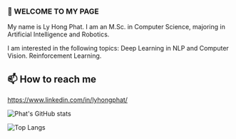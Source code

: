 <!-- Here are some ideas to get you started:

- 🔭 I’m currently working on ...
- 🌱 I’m currently learning ...
- 👯 I’m looking to collaborate on ...
- 🤔 I’m looking for help with ...
- 💬 Ask me about ...
- 😄 Pronouns: ... -->

### 👋 WELCOME TO MY PAGE

My name is Ly Hong Phat. I am an M.Sc. in Computer Science, majoring in Artificial Intelligence and Robotics.

I am interested in the following topics: Deep Learning in NLP and Computer Vision. Reinforcement Learning.

## 📫 How to reach me

<https://www.linkedin.com/in/lyhongphat/>

![Phat's GitHub stats](https://github-readme-stats.vercel.app/api?username=lyhongphat\&rank_icon=github)

![Top Langs](https://github-readme-stats.vercel.app/api/top-langs/?username=lyhongphat\&hide_progress=true)

<!-- <a href="https://github.com/uvipen/QuickDraw/"> -->
  <!-- Change the `github-readme-stats.anuraghazra1.vercel.app` to `github-readme-stats.vercel.app`  -->
  <!-- <img align="center" src="https://github-readme-stats.anuraghazra1.vercel.app/api/pin/?username=uvipen&repo=QuickDraw&theme=radical" /> -->
<!-- </a> -->
